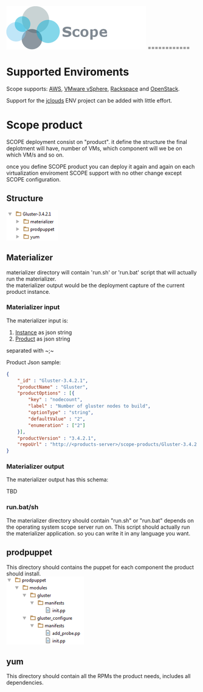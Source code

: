 <img src=https://github.com/foundation-runtime/orchestration/blob/master/images/ScopeLogo_noSlogan.png>
============
<h1>Supported Enviroments</h1>
Scope supports:
<a href="http://aws.amazon.com/">AWS</a>, <a href="http://www.vmware.com/products/vsphere">VMware vSphere</a>, <a href="www.rackspace.com/">Rackspace</a> and <a href="https://www.openstack.org/">OpenStack</a>.

Support for the <a href=https://jclouds.apache.org/ >jclouds</a> ENV project can be added with little effort.
<h1>Scope product</h1>
SCOPE deployment consist on "product". it define the structure the final deplotment will have, number of VMs, which component will we be on which VM/s and so on.

once you define SCOPE product you can deploy it again and again on each virtualization enviroment SCOPE support with no other change except SCOPE configuration.
<h2>Structure</h2>
<img src=https://github.com/foundation-runtime/orchestration/blob/master/images/scope_product.png>

<h2>Materializer</h2>
materializer directory will contain 'run.sh' or 'run.bat' script that will actually run the materializer. <br>
the materializer output would be the deployment capture of the current product instance.

<h3>Materializer input</h3>
The materializer input is:
<ol>
<li><a href=https://github.com/foundation-runtime/orchestration/blob/master/jsonSchema/instance.json>Instance</a> as json string</li>
<li><a href=https://github.com/foundation-runtime/orchestration/blob/master/jsonSchema/product.json>Product</a> as json string</li>
</ol>
separated with ~;~

Product Json sample:

```json
{
    "_id" : "Gluster-3.4.2.1",
    "productName" : "Gluster",
    "productOptions" : [{
        "key" : "nodecount",
        "label" : "Number of gluster nodes to build",
        "optionType" : "string",
        "defaultValue" : "2",
        "enumeration" : ["2"]
    }],
    "productVersion" : "3.4.2.1",
    "repoUrl" : "http://<products-server>/scope-products/Gluster-3.4.2.1/"
}
```

<h3>Materializer output</h3>
The materializer output has this schema:

TBD

<h3>run.bat/sh</h3>
The materializer directory should contain "run.sh" or "run.bat" depends on the operating system scope server run on.
This script should actually run the materializer application. so you can write it in any language you want.

<h2>prodpuppet</h2>
This directory should contains the puppet for each component the product should install.
<br/>
<img src=https://github.com/foundation-runtime/orchestration/blob/master/images/scope_prodpuppet.png>

<h2>yum</h2>
This directory should contain all the RPMs the product needs, includes all dependencies.
